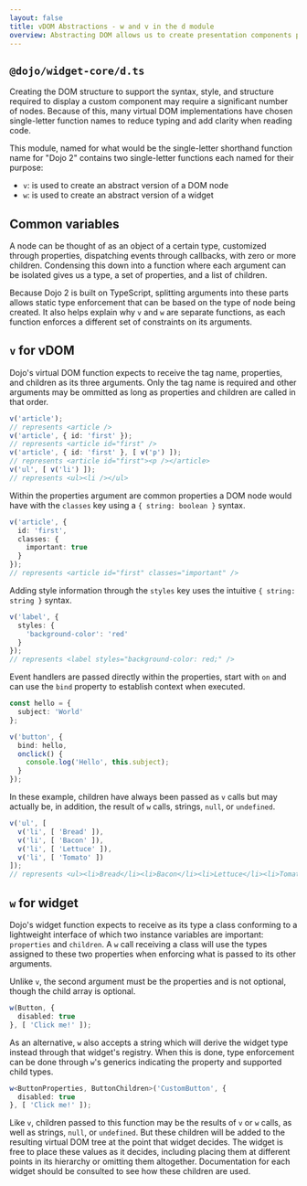 ```yaml
---
layout: false
title: vDOM Abstractions - w and v in the d module
overview: Abstracting DOM allows us to create presentation components programatically. Dojo 2 provides a layer of abstraction between the DOM and its virtual counterpart as it exists in JavaScript and a layer of abstraction between this virtual DOM and Dojo 2 components - using a common syntax in a common module.
---
```


## `@dojo/widget-core/d.ts`

Creating the DOM structure to support the syntax, style, and structure required to display a custom component may require a significant number of nodes. Because of this, many virtual DOM implementations have chosen single-letter function names to reduce typing and add clarity when reading code.

This module, named for what would be the single-letter shorthand function name for "Dojo 2" contains two single-letter functions each named for their purpose:

- `v`: is used to create an abstract version of a DOM node
- `w`: is used to create an abstract version of a widget

## Common variables

A node can be thought of as an object of a certain type, customized through properties, dispatching events through callbacks, with zero or more children. Condensing this down into a function where each argument can be isolated gives us a type, a set of properties, and a list of children.

Because Dojo 2 is built on TypeScript, splitting arguments into these parts allows static type enforcement that can be based on the type of node being created. It also helps explain why `v` and `w` are separate functions, as each function enforces a different set of constraints on its arguments.

## `v` for vDOM

Dojo's virtual DOM function expects to receive the tag name, properties, and children as its three arguments. Only the tag name is required and other arguments may be ommitted as long as properties and children are called in that order.

```ts
v('article');
// represents <article />
v('article', { id: 'first' });
// represents <article id="first" />
v('article', { id: 'first' }, [ v('p') ]);
// represents <article id="first"><p /></article>
v('ul', [ v('li') ]);
// represents <ul><li /></ul>
```

Within the properties argument are common properties a DOM node would have with the `classes` key using a `{ string: boolean }` syntax.

```ts
v('article', {
  id: 'first',
  classes: {
    important: true
  }
});
// represents <article id="first" classes="important" />
```

Adding style information through the `styles` key uses the intuitive `{ string: string }` syntax.

```ts
v('label', {
  styles: {
    'background-color': 'red'
  }
});
// represents <label styles="background-color: red;" />
```

Event handlers are passed directly within the properties, start with `on` and can use the `bind` property to establish context when executed.

```ts
const hello = {
  subject: 'World'
};

v('button', {
  bind: hello,
  onclick() {
    console.log('Hello', this.subject);
  }
});
```

In these example, children have always been passed as `v` calls but may actually be, in addition, the result of `w` calls, strings, `null`, or `undefined`.


```ts
v('ul', [
  v('li', [ 'Bread' ]),
  v('li', [ 'Bacon' ]),
  v('li', [ 'Lettuce' ]),
  v('li', [ 'Tomato' ])
]);
// represents <ul><li>Bread</li><li>Bacon</li><li>Lettuce</li><li>Tomato</li></ul>
```

## `w` for widget

Dojo's widget function expects to receive as its type a class conforming to a lightweight interface of which two instance variables are important: `properties` and `children`. A `w` call receiving a class will use the types assigned to these two properties when enforcing what is passed to its other arguments.

Unlike `v`, the second argument must be the properties and is not optional, though the child array is optional.

```ts
w(Button, {
  disabled: true
}, [ 'Click me!' ]);
```

As an alternative, `w` also accepts a string which will derive the widget type instead through that widget's registry. When this is done, type enforcement can be done through `w`'s generics indicating the property and supported child types.

```ts
w<ButtonProperties, ButtonChildren>('CustomButton', {
  disabled: true
}, [ 'Click me!' ]);
```

Like `v`, children passed to this function may be the results of `v` or `w` calls, as well as strings, `null`, or `undefined`. But these children will be added to the resulting virtual DOM tree at the point that widget decides. The widget is free to place these values as it decides, including placing them at different points in its hierarchy or omitting them altogether. Documentation for each widget should be consulted to see how these children are used.